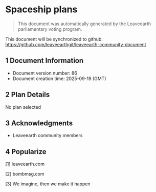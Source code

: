 # Spaceship plans

>This document was automatically generated by the Leaveearth parliamentary voting program.

This document will be synchronized to github: https://github.com/leaveearthgit/leaveearth-community-document

## 1 Document Information

- Document version number: 86
- Document creation time: 2025-09-19 (GMT)

## 2 Plan Details

No plan selected

## 3 Acknowledgments
* Leaveearth community members

## 4 Popularize
[1] leaveearth.com

[2] bombmsg.com

[3] We imagine, then we make it happen